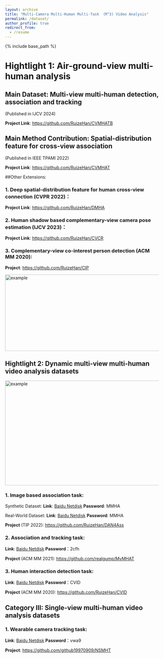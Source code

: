 ```yaml
---
layout: archive
title: "Multi-Camera Multi-Human Multi-Task （M^3) Video Analysis"
permalink: /dataset/
author_profile: true
redirect_from:
  - /resume
---
```


{% include base_path %}

# Hightlight 1: Air-ground-view multi-human analysis

## Main Dataset: Multi-view multi-human detection, association and tracking
 (Published in IJCV 2024)
 
 **Project Link**: https://github.com/RuizeHan/CVMHATB

## Main Method Contribution: Spatial-distribution feature for cross-view association
 (Published in IEEE TPAMI 2022)

**Project Link**: https://github.com/RuizeHan/CVMHAT


##Other Extensions:

### 1. Deep spatial-distribution feature for human cross-view connection (CVPR 2022)：

**Project Link**: https://github.com/RuizeHan/DMHA

### 2. Human shadow based complementary-view camera pose estimation (IJCV 2023)：

**Project Link**: https://github.com/RuizeHan/CVCR

### 3. Complementary-view co-interest person detection (ACM MM 2020):

**Project**: https://github.com/RuizeHan/CIP

<img src="http://ruizehan.github.io/images/cvmhat.png" width="625" height="250" alt="example"/><br/>


## Hightlight 2: Dynamic multi-view multi-human video analysis datasets

<img src="http://ruizehan.github.io/images/mvmhat.png" width="625" height="343" alt="example"/><br/>

### 1. Image based association task:

Synthetic Dataset: **Link**: [Baidu Netdisk](https://pan.baidu.com/s/1GQ7Zy1d2lkYhV0hlT0GUfQ) **Password**: MMHA

Real-World Dataset: **Link**: [Baidu Netdisk](https://pan.baidu.com/s/1aR0-7gh4BQNDZ3bT-HR-Wg) **Password**: MMHA

**Project** (TIP 2022): https://github.com/RuizeHan/DAN4Ass

### 2. Association and tracking task:

**Link**: [Baidu Netdisk](https://pan.baidu.com/s/1gsYTHffmfRq84Hn-8XtzDQ) **Password**：2cfh

**Project** (ACM MM 2021): https://github.com/realgump/MvMHAT

### 3. Human interaction detection task:

**Link**: [Baidu Netdisk](https://pan.baidu.com/s/1Zju6rBcE4QSjcidwlqmhpw) **Password**：CVID

**Project** (ACM MM 2020): https://github.com/RuizeHan/CVID

## Category III: Single-view multi-human video analysis datasets

### 1. Wearable camera tracking task:

**Link**: [Baidu Netdisk](https://pan.baidu.com/share/init?surl=YqSQnps8uUHEFtoW79ONvA) **Password**：vwa9

**Project**: https://github.com/github19970909/NSMHT

